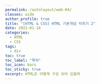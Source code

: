 ```yaml
---
permalink: /autolayout/web-04/
classes: wide
author_profile: true
title: "[HTML & CSS] HTML 기본개념 익히기 2"
date: 2022-01-18
categories:
  - HTML
  - CSS
tags:
  - div
toc: true
toc_label: "목차"
toc_icon: bars
toc_sticky: true
excerpt: HTML은 어떻게 구성 되어 있을까
---
```


